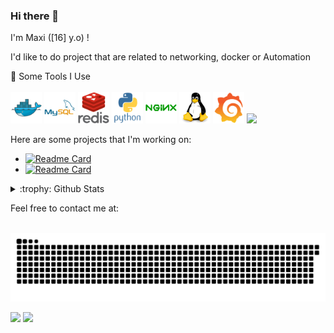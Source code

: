 
### Hi there 👋

I'm Maxi ([16] y.o) !

I'd like to do project that are related to networking, docker or Automation

🚀 Some Tools I Use
<br><br>
<img src="https://raw.githubusercontent.com/devicons/devicon/master/icons/docker/docker-original.svg"  width=50>
<img src="https://raw.githubusercontent.com/devicons/devicon/master/icons/mysql/mysql-original-wordmark.svg"  width=50> 
<img src="https://raw.githubusercontent.com/devicons/devicon/master/icons/redis/redis-original-wordmark.svg"  width=50> 
<img src="https://raw.githubusercontent.com/devicons/devicon/master/icons/python/python-original-wordmark.svg"  width=50> 
<img src="https://raw.githubusercontent.com/devicons/devicon/master/icons/nginx/nginx-original.svg"  width=50> 
<img src="https://raw.githubusercontent.com/devicons/devicon/master/icons/linux/linux-original.svg"  width=50>
<img src="https://raw.githubusercontent.com/devicons/devicon/1119b9f84c0290e0f0b38982099a2bd027a48bf1/icons/grafana/grafana-original.svg"  width=50> 
<img src="https://camo.githubusercontent.com/b3a1cdd20d0f308634ddd4598cdaa729c2d77047f51e66fa7206b9b4bac94c23/68747470733a2f2f63646e2e776f726c64766563746f726c6f676f2e636f6d2f6c6f676f732f61726475696e6f2d312e737667"  width=50> 


 


 Here are some projects that I'm working on:

- [![Readme Card](https://github-readme-stats.vercel.app/api/pin/?username=pepaondrugs&repo=playitgg-docker&theme=aura)](https://github.com/pepaondrugs/playitgg-docker)
- [![Readme Card](https://github-readme-stats.vercel.app/api/pin/?username=pepaondrugs&repo=Weylyn-website&theme=aura)](https://github.com/pepaondrugs/Weylyn-website)



<details>
<summary>:trophy: Github Stats</summary>

 <img src="https://github-readme-stats.vercel.app/api?username=pepaondrugs&show_icons=true&theme=aura">


</details>



Feel free to contact me at:
<br><br>


  <a href='https://github.com/pepaondrugs'>
        <img alt='Snake Animation' src='https://raw.githubusercontent.com/PepaonDrugs/PepaonDrugs/output/github-contribution-grid-snake.svg'/>

[<img src="https://img.shields.io/badge/Email-maxi%40welyn.net-purple">](mailto:maxi@weylyn.net)
[<img src="https://img.shields.io/badge/Website-weylyn.net-red">](https://weylyn.net)
